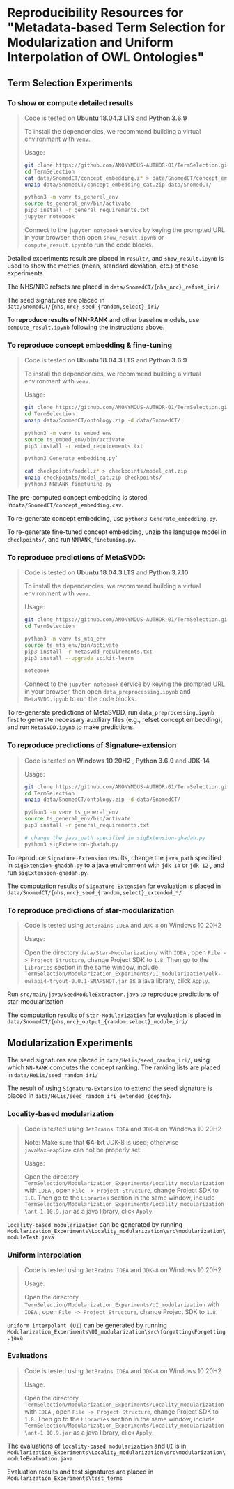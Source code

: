 # Reproducibility Resources for "Metadata-based Term Selection for Modularization and Uniform Interpolation of OWL Ontologies"

## Term Selection Experiments

### To show or compute detailed results

> Code is tested on **Ubuntu 18.04.3 LTS** and **Python 3.6.9**
>
> To install the dependencies, we recommend building a virtual environment with `venv`.
>
> Usage:
>
> ```bash
> git clone https://github.com/ANONYMOUS-AUTHOR-01/TermSelection.git
> cd TermSelection
> cat data/SnomedCT/concept_embedding.z* > data/SnomedCT/concept_embedding_cat.zip
> unzip data/SnomedCT/concept_embedding_cat.zip data/SnomedCT/
> 
> python3 -m venv ts_general_env
> source ts_general_env/bin/activate
> pip3 install -r general_requirements.txt
> jupyter notebook
> ```
>
> Connect to the `jupyter notebook` service by keying the prompted URL in your browser, then open  `show_result.ipynb` or `compute_result.ipynb`to run the code blocks.

Detailed experiments result are placed in `result/`, and `show_result.ipynb` is used to show the metrics (mean, standard deviation, etc.) of these experiments.

The NHS/NRC refsets are placed in `data/SnomedCT/{nhs_nrc}_refset_iri/`

The seed signatures are placed in `data/SnomedCT/{nhs,nrc}_seed_{random,select}_iri/`

To **reproduce results of NN-RANK** and other baseline models, use `compute_result.ipynb` following the instructions above.

### To reproduce concept embedding & fine-tuning

> Code is tested on **Ubuntu 18.04.3 LTS** and **Python 3.6.9**
>
> To install the dependencies, we recommend building a virtual environment with `venv`.
>
> Usage:
>
> ```bash
> git clone https://github.com/ANONYMOUS-AUTHOR-01/TermSelection.git
> cd TermSelection
> unzip data/SnomedCT/ontology.zip -d data/SnomedCT/
> 
> python3 -m venv ts_embed_env
> source ts_embed_env/bin/activate
> pip3 install -r embed_requirements.txt
> 
> python3 Generate_embedding.py`
> 
> cat checkpoints/model.z* > checkpoints/model_cat.zip
> unzip checkpoints/model_cat.zip checkpoints/
> python3 NNRANK_finetuning.py
> ```

The pre-computed concept embedding is stored in`data/SnomedCT/concept_embedding.csv`. 

To re-generate concept embedding,  use `python3 Generate_embedding.py`.

To re-generate fine-tuned concept embedding, unzip the language model in `checkpoints/`, and run `NNRANK_finetuning.py`.

### To reproduce predictions of MetaSVDD:

> Code is tested on **Ubuntu 18.04.3 LTS** and **Python 3.7.10**
>
> To install the dependencies, we recommend building a virtual environment with `venv`.
>
> Usage:
>
> ```bash
> git clone https://github.com/ANONYMOUS-AUTHOR-01/TermSelection.git
> cd TermSelection
> 
> python3 -m venv ts_mta_env
> source ts_mta_env/bin/activate
> pip3 install -r metasvdd_requirements.txt
> pip3 install --upgrade scikit-learn
> 
> notebook
> ```
> Connect to the `jupyter notebook` service by keying the prompted URL in your browser, then open  `data_preprocessing.ipynb` and `MetaSVDD.ipynb` to run the code blocks.

To re-generate predictions of MetaSVDD, run `data_preprocessing.ipynb` first to generate necessary auxiliary files (e.g., refset concept embedding), and run `MetaSVDD.ipynb` to make predictions.

### To reproduce predictions of Signature-extension

> Code is tested on **Windows 10 20H2** , **Python 3.6.9** and **JDK-14**
>
> Usage:
>
> ```bash
>git clone https://github.com/ANONYMOUS-AUTHOR-01/TermSelection.git
> cd TermSelection
> unzip data/SnomedCT/ontology.zip -d data/SnomedCT/
> 
> python3 -m venv ts_general_env
> source ts_general_env/bin/activate
> pip3 install -r general_requirements.txt
> 
> # change the java_path specified in sigExtension-ghadah.py
> python3 sigExtension-ghadah.py
> ```

To reproduce `Signature-Extension` results, change the `java_path` specified in `sigExtension-ghadah.py` to a java environment with `jdk 14` or `jdk 12` , and run `sigExtension-ghadah.py`.

The computation results of `Signature-Extension` for evaluation is placed in `data/SnomedCT/{nhs,nrc}_seed_{random,select}_extended_*/`

### To reproduce predictions of star-modularization

> Code is tested using `JetBrains IDEA` and `JDK-8` on Windows 10 20H2
>
> Usage:
>
> Open the directory `data/Star-Modularization/` with `IDEA` , open `File -> Project Structure`, change Project SDK to `1.8`. Then go to the `Libraries` section in the same window, include `TermSelection/Modularization_Experiments/UI_modularization/elk-owlapi4-tryout-0.0.1-SNAPSHOT.jar` as a java library, click `Apply`.

 Run `src/main/java/SeedModuleExtractor.java`  to reproduce predictions of star-modularization

The computation results of `Star-Modularization` for evaluation is placed in `data/SnomedCT/{nhs,nrc}_output_{random,select}_module_iri/`

## Modularization Experiments

The seed signatures are placed in `data/HeLis/seed_random_iri/`, using which `NN-RANK` computes the concept ranking. The ranking lists are placed in `data/HeLis/seed_random_iri/`

The result of using `Signature-Extension` to extend the seed signature is placed in `data/HeLis/seed_random_iri_extended_{depth}`.

### Locality-based modularization

> Code is tested using `JetBrains IDEA` and `JDK-8` on Windows 10 20H2
>
> Note: Make sure that **64-bit** JDK-8 is used; otherwise `javaMaxHeapSize` can not be properly set.
>
> Usage:
>
> Open the directory `TermSelection/Modularization_Experiments/Locality_modularization` with `IDEA` , open `File -> Project Structure`, change Project SDK to `1.8`. Then go to the `Libraries` section in the same window, include `TermSelection/Modularization_Experiments/Locality_modularization\ant-1.10.9.jar` as a java library, click `Apply`.

`Locality-based modularization` can be generated by running `Modularization_Experiments\Locality_modularization\src\modularization\moduleTest.java` 

### Uniform interpolation

> Code is tested using `JetBrains IDEA` and `JDK-8` on Windows 10 20H2
>
> Usage:
>
> Open the directory `TermSelection/Modularization_Experiments/UI_modularization` with `IDEA` , open `File -> Project Structure`, change Project SDK to `1.8`.

`Uniform interpolant (UI)` can be generated by running `Modularization_Experiments\UI_modularization\src\forgetting\Forgetting.java`

### Evaluations

> Code is tested using `JetBrains IDEA` and `JDK-8` on Windows 10 20H2
>
> Usage:
>
> Open the directory `TermSelection/Modularization_Experiments/Locality_modularization` with `IDEA` , open `File -> Project Structure`, change Project SDK to `1.8`. Then go to the `Libraries` section in the same window, include `TermSelection/Modularization_Experiments/Locality_modularization\ant-1.10.9.jar` as a java library, click `Apply`.

The evaluations of `locality-based modularization` and `UI` is in `Modularization_Experiments\Locality_modularization\src\modularization\moduleEvaluation.java`

Evaluation results and test signatures are placed in `Modularization_Experiments\test_terms`
